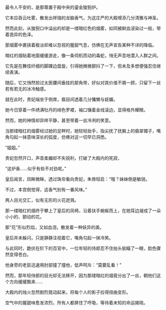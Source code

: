 最令人不安的，是那尊置于殿中央的鎏金狻猊炉。

它本应吞云吐雾，散发出祥瑞的龙脑香气，为这庄严的大殿增添几分清雅与神圣。

然而此刻，从狻猊口中溢出的却是一缕暗红色的烟雾，如同被鲜血浸染过一般，带着诡异的色泽。

那烟雾中裹挟着极淡却难以忽视的腥甜气息，仿佛在无声宣告某种不详的降临。



暗红的烟贴着地面缓缓游走，像一条伺机而动的毒蛇，悄无声息地潜入人群之间。

它先是在舞伎纤细的脚踝边盘旋，引得她微微颤抖了一下，但未及多想便强忍住继续表演。

随后，它又悄然掠过太医腰间垂挂的犀角带，好似对其价值不屑一顾，只留下一丝若有若无的冰冷触感。



就在此时，贵妃端坐于侧席，眉目间透着几分慵懒与妩媚。

她今日穿着一件绣满牡丹的绯色罗裙，袖口镶着金线滚边，显得格外耀眼。

然而，她的神情却异样平静，甚至带着一丝冷冽的笑意。

当那缕暗红的烟雾经过她的足畔时，她轻轻抬手，指尖抚了抚腕上的翡翠镯子，嘴角勾起一抹意味深长的弧度，仿佛对这一切早已洞悉。


“姐姐。”

贵妃忽然开口，声音柔媚却不失锐利，打破了大殿内的死寂，

“这炉香……似乎有些不对劲呢。”

皇后闻言，凤眸微眯，透过珠帘看向贵妃，朱唇轻启：“哦？妹妹倒是敏锐。

不过，本宫倒觉得，这香气别有一番风味。”

两人目光交汇，似有无形的火花迸溅。

那一缕暗红的烟终于攀上了皇后的凤椅，沿着扶手蜿蜒而上，在她耳边凝成了一朵小小的、颤动的花。

那“花”形似烈焰，又如血泪，散发着一种妖异的美。

皇后并未躲闪，只是静静注视着它，嘴角勾起一抹冷笑。



与此同时，跪伏在阶下的百官中，一位年轻的侍郎忍不住抬头偷瞄了一眼，脸色骤然变得苍白。

他身旁的老臣迅速用肘部撞了撞他，低声呵斥：“莫要乱看！”

然而，那年轻侍郎的目光却无法移开，因为那缕暗红的烟竟分出了一丝，朝他们这个方向缓缓飘来……

大殿内的烛火忽然剧烈晃动起来，将每个人的影子拉得扭曲变形。

空气中的腥甜味愈发浓烈，所有人都屏住了呼吸，等待着未知的命运揭晓。


